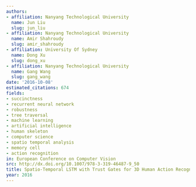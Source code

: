 ```yaml
---
authors:
- affiliation: Nanyang Technological University
  name: Jun Liu
  slug: jun_liu
- affiliation: Nanyang Technological University
  name: Amir Shahroudy
  slug: amir_shahroudy
- affiliation: University Of Sydney
  name: Dong Xu
  slug: dong_xu
- affiliation: Nanyang Technological University
  name: Gang Wang
  slug: gang_wang
date: '2016-10-08'
estimated_citations: 674
fields:
- succinctness
- recurrent neural network
- robustness
- tree traversal
- machine learning
- artificial intelligence
- human skeleton
- computer science
- spatio temporal analysis
- memory cell
- action recognition
in: European Conference on Computer Vision
src: http://dx.doi.org/10.1007/978-3-319-46487-9_50
title: Spatio-Temporal LSTM with Trust Gates for 3D Human Action Recognition
year: 2016
---
```

